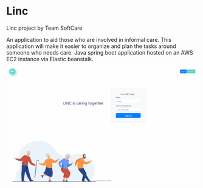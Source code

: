 # Linc
Linc project by Team SoftCare

An application to aid those who are involved in informal care. This application will make it easier to organize and plan the tasks around someone who needs care. Java spring boot application hosted on an AWS EC2 instance via Elastic beanstalk.

![alt-text](https://github.com/DukeLuke94/Linc/blob/main/LincAnimation.gif)
